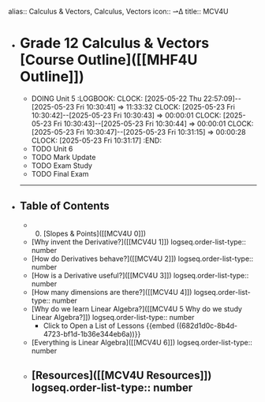 alias:: Calculus & Vectors, Calculus, Vectors
icon:: ⇀∆
title:: MCV4U

- # Grade 12 Calculus & Vectors [Course Outline]([[MHF4U Outline]])
	- DOING Unit 5
	  :LOGBOOK:
	  CLOCK: [2025-05-22 Thu 22:57:09]--[2025-05-23 Fri 10:30:41] =>  11:33:32
	  CLOCK: [2025-05-23 Fri 10:30:42]--[2025-05-23 Fri 10:30:43] =>  00:00:01
	  CLOCK: [2025-05-23 Fri 10:30:43]--[2025-05-23 Fri 10:30:44] =>  00:00:01
	  CLOCK: [2025-05-23 Fri 10:30:47]--[2025-05-23 Fri 10:31:15] =>  00:00:28
	  CLOCK: [2025-05-23 Fri 10:31:17]
	  :END:
	- TODO Unit 6
	- TODO Mark Update
	- TODO Exam Study
	- TODO Final Exam
	- ---
- ## Table of Contents
	- 0. [Slopes & Points]([[MCV4U 0]])
	- [Why invent the Derivative?]([[MCV4U 1]])
	  logseq.order-list-type:: number
	- [How do Derivatives behave?]([[MCV4U 2]])
	  logseq.order-list-type:: number
	- [How is a Derivative useful?]([[MCV4U 3]])
	  logseq.order-list-type:: number
	- [How many dimensions are there?]([[MCV4U 4]])
	  logseq.order-list-type:: number
	- [Why do we learn Linear Algebra?]([[MCV4U 5 Why do we study Linear Algebra?]])
	  logseq.order-list-type:: number
		- Click to Open a List of Lessons
		  {{embed ((682d1d0c-8b4d-4723-bf1d-1b36e344eb6a))}}
	- [Everything is Linear Algebra]([[MCV4U 6]])
	  logseq.order-list-type:: number
	- [Resources]([[MCV4U Resources]])
	  logseq.order-list-type:: number
	  ---